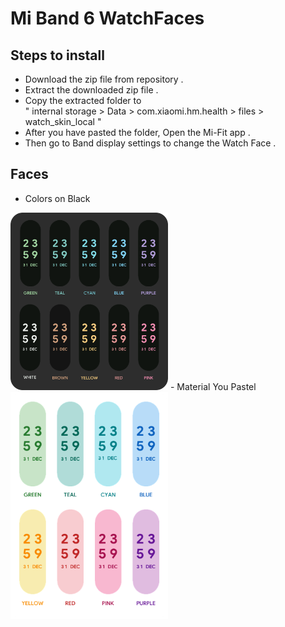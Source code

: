 # Mi Band 6 WatchFaces  
## Steps to install

- Download the zip file from repository .
- Extract the downloaded zip file .
- Copy the extracted folder to <br> " internal storage > Data > com.xiaomi.hm.health > files > watch_skin_local "
- After you have pasted the folder, Open the Mi-Fit app .
- Then go to Band display settings to change the Watch Face .
  
## Faces
- Colors on Black
<img src="https://github.com/ayaskanta01/MiBand6_WatchFaces/blob/main/colors%20on%20black%20watchface.png" alt="Colors on Black" style="width:50%;align:center">  
- Material You Pastel  
<img src="https://github.com/ayaskanta01/MiBand6_WatchFaces/blob/main/material%20you%20watchface.png" alt="Material You Pastel" style="width:50%;align:center"> 



